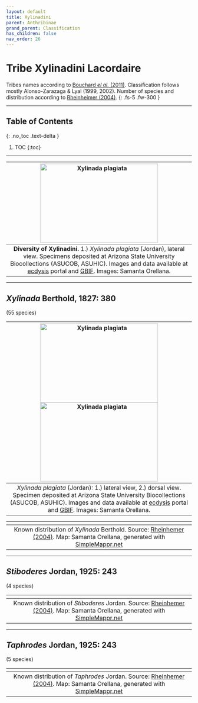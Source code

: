 ```yaml
---
layout: default
title: Xylinadini
parent: Anthribinae
grand_parent: Classification
has_children: false
nav_order: 26
---
```


# Tribe Xylinadini Lacordaire

Tribes names according to [Bouchard _el al._ (2011)](https://zookeys.pensoft.net/articles.php?id=4001). Classification follows mostly Alonso-Zarazaga & Lyal (1999, 2002). Number of species and distribution according to [Rheinheimer (2004)](https://www.zobodat.at/pdf/Mitt-Ent-Ver-Stuttgart_39_2004_0001-0244.pdf).
{: .fs-5 .fw-300 }

---

## Table of Contents
{: .no_toc .text-delta }

1. TOC
{:toc}

---

| [<img src="https://serv.biokic.asu.edu/imglib/ecdysis/ASU_ASUCOB/ASUCOB0015/ASUCOB0015432_lateral_edited_1613447439.jpg" alt="Xylinada plagiata" width="320" height="213.4">](https://serv.biokic.asu.edu/ecdysis/collections/individual/index.php?occid=656764) | 
|:--:| 
|**Diversity of Xylinadini.** 1.) *Xylinada plagiata* (Jordan), lateral view. Specimens deposited at Arizona State University Biocollections (ASUCOB, ASUHIC). Images and data available at [ecdysis](https://serv.biokic.asu.edu/ecdysis/index.php) portal and [GBIF](gbif.org). Images: Samanta Orellana.|

---

## _Xylinada_ Berthold, 1827: 380
(55 species)

| [<img src="https://serv.biokic.asu.edu/imglib/ecdysis/ASU_ASUCOB/ASUCOB0015/ASUCOB0015432_lateral_edited_1613447439.jpg" alt="Xylinada plagiata" width="320" height="213.4">](https://serv.biokic.asu.edu/ecdysis/collections/individual/index.php?occid=656764) [<img src="https://serv.biokic.asu.edu/imglib/ecdysis/ASU_ASUCOB/ASUCOB0015/ASUCOB0015432_dorsal_edited_1613583847.jpg" alt="Xylinada plagiata" width="320" height="213.4">](https://serv.biokic.asu.edu/ecdysis/collections/individual/index.php?occid=656764) | 
|:--:| 
|_Xylinada plagiata_ (Jordan): 1.) lateral view, 2.) dorsal view. Specimen deposited at Arizona State University Biocollections (ASUCOB, ASUHIC). Images and data available at [ecdysis](https://serv.biokic.asu.edu/ecdysis/index.php) portal and [GBIF](gbif.org). Images: Samanta Orellana.|

|<img src="https://www.simplemappr.net/map/19007" alt="" />| 
|:--:| 
|Known distribution of _Xylinada_ Berthold. Source: [Rheinhemer (2004)](https://www.zobodat.at/pdf/Mitt-Ent-Ver-Stuttgart_39_2004_0001-0244.pdf). Map: Samanta Orellana, generated with [SimpleMappr.net](https://www.simplemappr.net/) |

---

## _Stiboderes_ Jordan, 1925: 243
(4 species)

|<img src="https://www.simplemappr.net/map/19009" alt="" />| 
|:--:| 
|Known distribution of _Stiboderes_ Jordan. Source: [Rheinhemer (2004)](https://www.zobodat.at/pdf/Mitt-Ent-Ver-Stuttgart_39_2004_0001-0244.pdf). Map: Samanta Orellana, generated with [SimpleMappr.net](https://www.simplemappr.net/) |

---

## _Taphrodes_ Jordan, 1925: 243
(5 species)

|<img src="https://www.simplemappr.net/map/19008" alt="" />| 
|:--:| 
|Known distribution of _Taphrodes_ Jordan. Source: [Rheinhemer (2004)](https://www.zobodat.at/pdf/Mitt-Ent-Ver-Stuttgart_39_2004_0001-0244.pdf). Map: Samanta Orellana, generated with [SimpleMappr.net](https://www.simplemappr.net/) |

